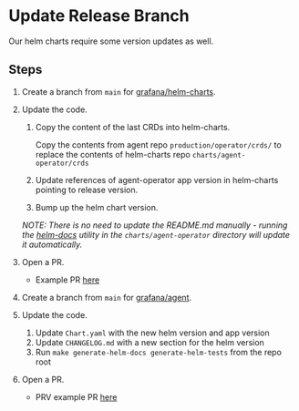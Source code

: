 # Update Release Branch

Our helm charts require some version updates as well.

## Steps

1. Create a branch from `main` for [grafana/helm-charts](https://github.com/grafana/helm-charts).

2. Update the code.

    1. Copy the content of the last CRDs into helm-charts.
        
        Copy the contents from agent repo `production/operator/crds/` to replace the contents of helm-charts repo `charts/agent-operator/crds`
        
    2. Update references of agent-operator app version in helm-charts pointing to release version.
    3. Bump up the helm chart version.
    
    *NOTE: There is no need to update the README.md manually - running the 
[helm-docs](https://github.com/norwoodj/helm-docs) utility in the `charts/agent-operator` directory 
will update it automatically.*

3. Open a PR.

    - Example PR [here](https://github.com/grafana/helm-charts/pull/2233)

4. Create a branch from `main` for [grafana/agent](https://github.com/grafana/agent).

5. Update the code.
    
    1. Update `Chart.yaml` with the new helm version and app version
    2. Update `CHANGELOG.md` with a new section for the helm version
    3. Run `make generate-helm-docs generate-helm-tests` from the repo root

6. Open a PR.

    - PRV example PR [here](https://github.com/grafana/agent/pull/3126)